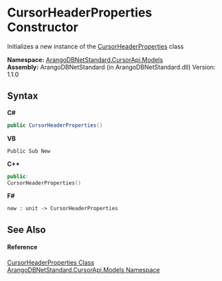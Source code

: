 # CursorHeaderProperties Constructor 
 

Initializes a new instance of the <a href="6c7cf322-cc0c-1554-c34d-1fd1317dd1fe">CursorHeaderProperties</a> class

**Namespace:**&nbsp;<a href="35799343-7a53-6c3b-95d1-21ff990d1b8b">ArangoDBNetStandard.CursorApi.Models</a><br />**Assembly:**&nbsp;ArangoDBNetStandard (in ArangoDBNetStandard.dll) Version: 1.1.0

## Syntax

**C#**<br />
``` C#
public CursorHeaderProperties()
```

**VB**<br />
``` VB
Public Sub New
```

**C++**<br />
``` C++
public:
CursorHeaderProperties()
```

**F#**<br />
``` F#
new : unit -> CursorHeaderProperties
```


## See Also


#### Reference
<a href="6c7cf322-cc0c-1554-c34d-1fd1317dd1fe">CursorHeaderProperties Class</a><br /><a href="35799343-7a53-6c3b-95d1-21ff990d1b8b">ArangoDBNetStandard.CursorApi.Models Namespace</a><br />